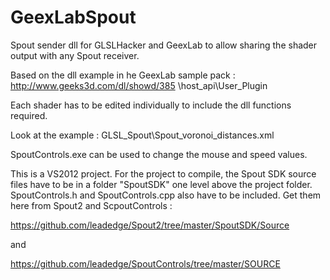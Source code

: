 # GeexLabSpout
Spout sender dll for GLSLHacker and GeexLab to allow sharing the shader output with any Spout receiver.

Based on the dll example in he GeexLab sample pack : http://www.geeks3d.com/dl/showd/385
\host_api\User_Plugin

Each shader has to be edited individually to include the dll functions required.

Look at the example : GLSL_Spout\Spout_voronoi_distances.xml

SpoutControls.exe can be used to change the mouse and speed values.

This is a VS2012 project. For the project to compile, the Spout SDK source files have to be in a folder "SpoutSDK" one level above the project folder. SpoutControls.h and SpoutControls.cpp also have to be included. Get them here from Spout2 and ScpoutControls :

https://github.com/leadedge/Spout2/tree/master/SpoutSDK/Source

and

https://github.com/leadedge/SpoutControls/tree/master/SOURCE
